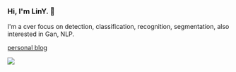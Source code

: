 ### Hi, I'm LinY. 👋

I'm a cver focus on detection, classification, recognition, segmentation, also interested in Gan, NLP.

[personal blog](http:note4lin.top)

![](https://github-readme-stats.vercel.app/api?username=Bobo-y&show_icons=true&count_private=true&hide=prs&theme=default_repocard)

<!--
**yl305237731/yl305237731** is a ✨ _special_ ✨ repository because its `README.md` (this file) appears on your GitHub profile.

Here are some ideas to get you started:

- 🔭 I’m currently working on ...
- 🌱 I’m currently learning ...
- 👯 I’m looking to collaborate on ...
- 🤔 I’m looking for help with ...
- 💬 Ask me about ...
- 📫 How to reach me: ...
- 😄 Pronouns: ...
- ⚡ Fun fact: ...
-->
